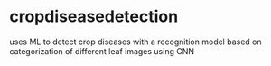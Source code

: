 # cropdiseasedetection
uses ML to detect crop diseases with a recognition model based on categorization of different leaf images using CNN
